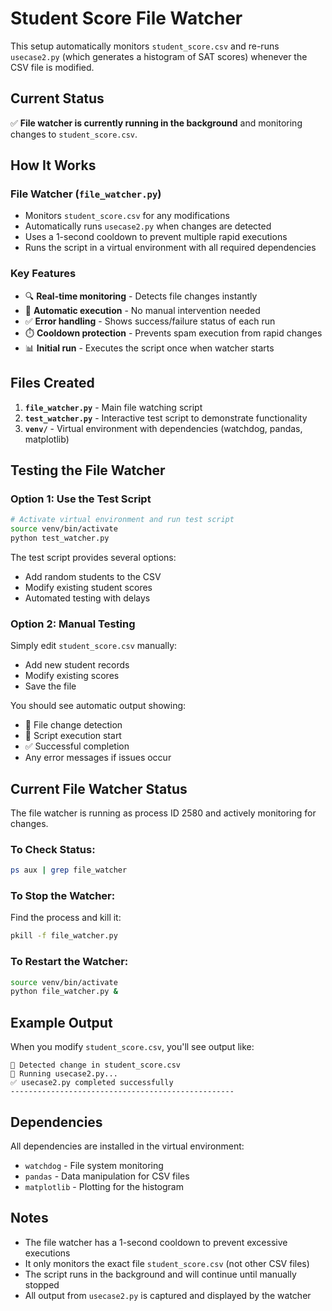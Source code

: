 # Student Score File Watcher

This setup automatically monitors `student_score.csv` and re-runs `usecase2.py` (which generates a histogram of SAT scores) whenever the CSV file is modified.

## Current Status
✅ **File watcher is currently running in the background** and monitoring changes to `student_score.csv`.

## How It Works

### File Watcher (`file_watcher.py`)
- Monitors `student_score.csv` for any modifications
- Automatically runs `usecase2.py` when changes are detected
- Uses a 1-second cooldown to prevent multiple rapid executions
- Runs the script in a virtual environment with all required dependencies

### Key Features
- 🔍 **Real-time monitoring** - Detects file changes instantly
- 🚀 **Automatic execution** - No manual intervention needed
- ✅ **Error handling** - Shows success/failure status of each run
- ⏱️ **Cooldown protection** - Prevents spam execution from rapid changes
- 📊 **Initial run** - Executes the script once when watcher starts

## Files Created

1. **`file_watcher.py`** - Main file watching script
2. **`test_watcher.py`** - Interactive test script to demonstrate functionality
3. **`venv/`** - Virtual environment with dependencies (watchdog, pandas, matplotlib)

## Testing the File Watcher

### Option 1: Use the Test Script
```bash
# Activate virtual environment and run test script
source venv/bin/activate
python test_watcher.py
```

The test script provides several options:
- Add random students to the CSV
- Modify existing student scores
- Automated testing with delays

### Option 2: Manual Testing
Simply edit `student_score.csv` manually:
- Add new student records
- Modify existing scores
- Save the file

You should see automatic output showing:
- 📁 File change detection
- 🚀 Script execution start
- ✅ Successful completion
- Any error messages if issues occur

## Current File Watcher Status

The file watcher is running as process ID 2580 and actively monitoring for changes.

### To Check Status:
```bash
ps aux | grep file_watcher
```

### To Stop the Watcher:
Find the process and kill it:
```bash
pkill -f file_watcher.py
```

### To Restart the Watcher:
```bash
source venv/bin/activate
python file_watcher.py &
```

## Example Output

When you modify `student_score.csv`, you'll see output like:
```
📁 Detected change in student_score.csv
🚀 Running usecase2.py...
✅ usecase2.py completed successfully
--------------------------------------------------
```

## Dependencies

All dependencies are installed in the virtual environment:
- `watchdog` - File system monitoring
- `pandas` - Data manipulation for CSV files
- `matplotlib` - Plotting for the histogram

## Notes

- The file watcher has a 1-second cooldown to prevent excessive executions
- It only monitors the exact file `student_score.csv` (not other CSV files)
- The script runs in the background and will continue until manually stopped
- All output from `usecase2.py` is captured and displayed by the watcher